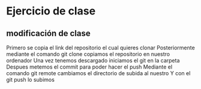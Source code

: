 # Ejercicio de clase

## modificación de clase
Primero se copia el link del repositorio el cual quieres clonar
Posteriormente mediante el comando git clone copiamos el repositorio en nuestro ordenador
Una vez tenemos descargado iniciamos el git en la carpeta
Despues metemos el commit para poder hacer el push
Mediante el comando git remote cambiamos el directorio de subida al nuestro
Y con el git push lo subimos
